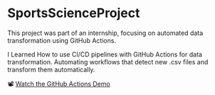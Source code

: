 # SportsScienceProject
This project was part of an internship, focusing on automated data transformation using GitHub Actions.

I Learned
How to use CI/CD pipelines with GitHub Actions for data transformation.
Automating workflows that detect new .csv files and transform them automatically.

📽️ [Watch the GitHub Actions Demo](https://drive.google.com/file/d/1CJxUN2amZ7a7kX42a_PyBO8VAGNoJKze/view?usp=sharing)




